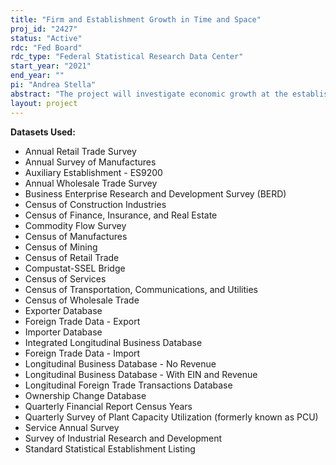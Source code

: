 ```yaml
---
title: "Firm and Establishment Growth in Time and Space"
proj_id: "2427"
status: "Active"
rdc: "Fed Board"
rdc_type: "Federal Statistical Research Data Center"
start_year: "2021"
end_year: ""
pi: "Andrea Stella"
abstract: "The project will investigate economic growth at the establishment and firm level. The researchers will dissect the evolution of the establishment and firm size distribution across locations and sectors. The researchers will also analyze the establishment margin of firm growth--the role of new and exiting establishments--and characterize the joint size distribution of firms and establishments. Moreover, the researchers propose to study the geography of economic production. The researchers will identify agglomerations, those sectors and locations where establishments disproportionately locate near one another to gain from the economic spillovers. The researchers will then study the determinants and effects of agglomeration on firm growth and other economic conditions. Finally, the researchers plan to explore how firm and establishment growth rates are influenced by demand shocks, trade shocks, and by the decline in reallocation that took place in the United States in the last few decades.  Among other contributions, the project will extensively use data on all available sectors: not just data on manufacturing but also underutilized data on nonmanufacturing sectors which now dominate the U.S. economy."
layout: project
---
```


**Datasets Used:**

  - Annual Retail Trade Survey 
  - Annual Survey of Manufactures 
  - Auxiliary Establishment - ES9200 
  - Annual Wholesale Trade Survey 
  - Business Enterprise Research and Development Survey (BERD) 
  - Census of Construction Industries 
  - Census of Finance, Insurance, and Real Estate 
  - Commodity Flow Survey 
  - Census of Manufactures 
  - Census of Mining 
  - Census of Retail Trade 
  - Compustat-SSEL Bridge 
  - Census of Services 
  - Census of Transportation, Communications, and Utilities 
  - Census of Wholesale Trade 
  - Exporter Database 
  - Foreign Trade Data - Export 
  - Importer Database 
  - Integrated Longitudinal Business Database 
  - Foreign Trade Data - Import 
  - Longitudinal Business Database - No Revenue 
  - Longitudinal Business Database - With EIN and Revenue 
  - Longitudinal Foreign Trade Transactions Database 
  - Ownership Change Database 
  - Quarterly Financial Report Census Years 
  - Quarterly Survey of Plant Capacity Utilization (formerly known as PCU) 
  - Service Annual Survey 
  - Survey of Industrial Research and Development 
  - Standard Statistical Establishment Listing 

